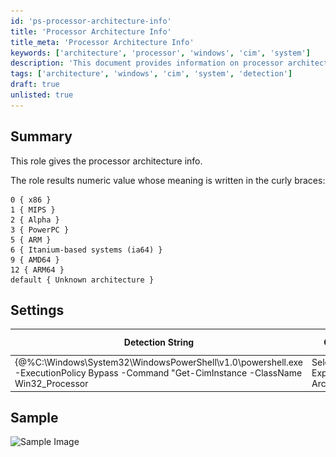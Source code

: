 ```yaml
---
id: 'ps-processor-architecture-info'
title: 'Processor Architecture Info'
title_meta: 'Processor Architecture Info'
keywords: ['architecture', 'processor', 'windows', 'cim', 'system']
description: 'This document provides information on processor architecture, detailing the numeric values corresponding to various architectures such as x86, MIPS, Alpha, PowerPC, ARM, Itanium, AMD64, and ARM64. It also includes detection settings and a sample image for reference.'
tags: ['architecture', 'windows', 'cim', 'system', 'detection']
draft: true
unlisted: true
---
```

## Summary

This role gives the processor architecture info.

The role results numeric value whose meaning is written in the curly braces:

```
0 { x86 }
1 { MIPS }
2 { Alpha }
3 { PowerPC }
5 { ARM }
6 { Itanium-based systems (ia64) }
9 { AMD64 }
12 { ARM64 }
default { Unknown architecture }
```

## Settings

| Detection String                                                                                                                                                               | Comparator | Result      | Applicable OS |
|-------------------------------------------------------------------------------------------------------------------------------------------------------------------------------|------------|-------------|----------------|
| {@%C:\Windows\System32\WindowsPowerShell\v1.0\powershell.exe -ExecutionPolicy Bypass -Command "Get-CimInstance -ClassName Win32_Processor | Select-Object -ExpandProperty Architecture"@%} | Exists     | 0,9,12, etc. | Windows        |

## Sample

![Sample Image](..\..\static\img\Dynamic-Processor-Architecture-Role\image_1.png)



